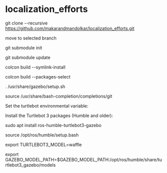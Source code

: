 # localization_efforts

git clone --recursive https://github.com/makarandmandolkar/localization_efforts.git

move to selected branch

git submodule init

git submodule update

colcon build --symlink-install

colcon build --packages-select <name-of-pkg>


. /usr/share/gazebo/setup.sh

source /usr/share/bash-completion/completions/git


Set the turtlebot environmental variable:

Install the Turtlebot 3 packages (Humble and older):

sudo apt install ros-humble-turtlebot3-gazebo

source /opt/ros/humble/setup.bash

export TURTLEBOT3_MODEL=waffle

export GAZEBO_MODEL_PATH=$GAZEBO_MODEL_PATH:/opt/ros/humble/share/turtlebot3_gazebo/models

